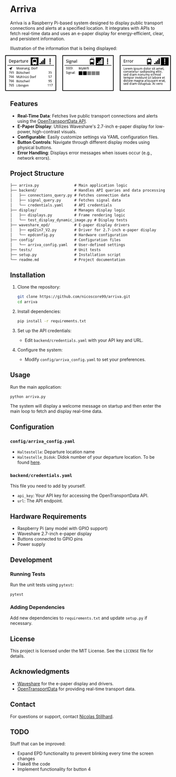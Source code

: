# Arriva

Arriva is a Raspberry Pi-based system designed to display public transport connections and alerts at a specified location. It integrates with APIs to fetch real-time data and uses an e-paper display for energy-efficient, clear, and persistent information.

Illustration of the information that is being displayed:
<p align="center" style="display: flex; justify-content: center; gap: 20px;">
  <img src="pic/connections_frame.png" alt="Image 1" width="30%" style="border: 2px solid black; padding: 5px;" />
  <img src="pic/signal_frame.png" alt="Image 3" width="30%" style="border: 2px solid black; padding: 5px;" />
  <img src="pic/error_frame.png" alt="Image 2" width="30%" style="border: 2px solid black; padding: 5px;" />
</p>

## Features

- **Real-Time Data**: Fetches live public transport connections and alerts using the [OpenTransportData API](https://opentransportdata.swiss/).
- **E-Paper Display**: Utilizes Waveshare's 2.7-inch e-paper display for low-power, high-contrast visuals.
- **Configurable**: Easily customize settings via YAML configuration files.
- **Button Controls**: Navigate through different display modes using physical buttons.
- **Error Handling**: Displays error messages when issues occur (e.g., network errors).

## Project Structure

```
├── arriva.py                # Main application logic
├── backend/                 # Handles API queries and data processing
│   ├── connections_query.py # Fetches connection data
│   ├── signal_query.py      # Fetches signal data
│   └── credentials.yaml     # API credentials
├── display/                 # Manages display logic
│   ├── displays.py          # Frame rendering logic
│   └── test_display_dynamic_image.py # Display tests
├── waveshare_epd/           # E-paper display drivers
│   ├── epd2in7_V2.py        # Driver for 2.7-inch e-paper display
│   └── epdconfig.py         # Hardware configuration
├── config/                  # Configuration files
│   └── arriva_config.yaml   # User-defined settings
├── tests/                   # Unit tests
├── setup.py                 # Installation script
└── readme.md                # Project documentation
```

## Installation

1. Clone the repository:
   ```bash
   git clone https://github.com/nicoscore99/arriva.git
   cd arriva
   ```

2. Install dependencies:
   ```bash
   pip install -r requirements.txt
   ```

3. Set up the API credentials:
   - Edit `backend/credentials.yaml` with your API key and URL.

4. Configure the system:
   - Modify `config/arriva_config.yaml` to set your preferences.

## Usage

Run the main application:
```bash
python arriva.py
```

The system will display a welcome message on startup and then enter the main loop to fetch and display real-time data.

## Configuration

### `config/arriva_config.yaml`
- `Haltestelle`: Departure location name
- `Haltestelle_Didok`: Didok number of your departure location. To be found [here](https://opendata.swiss/de/dataset/dienststellen-gemass-opentransportdata-swiss).

### `backend/credentials.yaml`
This file you need to add by yourself.
- `api_key`: Your API key for accessing the OpenTransportData API.
- `url`: The API endpoint.

## Hardware Requirements

- Raspberry Pi (any model with GPIO support)
- Waveshare 2.7-inch e-paper display
- Buttons connected to GPIO pins
- Power supply

## Development

### Running Tests
Run the unit tests using `pytest`:
```bash
pytest
```

### Adding Dependencies
Add new dependencies to `requirements.txt` and update `setup.py` if necessary.

## License

This project is licensed under the MIT License. See the `LICENSE` file for details.

## Acknowledgments

- [Waveshare](https://www.waveshare.com/) for the e-paper display and drivers.
- [OpenTransportData](https://opentransportdata.swiss/) for providing real-time transport data.

## Contact

For questions or support, contact [Nicolas Stillhard](mailto:nicolas.stillhard@gmail.com).

## TODO

Stuff that can be improved:

- Expand EPD functionality to prevent blinking every time the screen changes
- Flake8 the code
- Implement functionality for button 4
